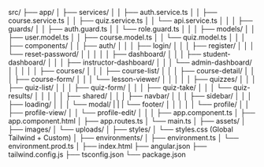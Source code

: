 src/
├── app/
│   ├── services/
│   │   ├── auth.service.ts
│   │   ├── course.service.ts
│   │   ├── quiz.service.ts
│   │   └── api.service.ts
│   │
│   ├── guards/
│   │   ├── auth.guard.ts
│   │   └── role.guard.ts
│   │
│   ├── models/
│   │   ├── user.model.ts
│   │   ├── course.model.ts
│   │   └── quiz.model.ts
│   │
│   ├── components/
│   │   ├── auth/
│   │   │   ├── login/
│   │   │   ├── register/
│   │   │   └── reset-password/
│   │   │
│   │   ├── dashboard/
│   │   │   ├── student-dashboard/
│   │   │   ├── instructor-dashboard/
│   │   │   └── admin-dashboard/
│   │   │
│   │   ├── courses/
│   │   │   ├── course-list/
│   │   │   ├── course-detail/
│   │   │   ├── course-form/
│   │   │   └── lesson-viewer/
│   │   │
│   │   ├── quizzes/
│   │   │   ├── quiz-list/
│   │   │   ├── quiz-form/
│   │   │   ├── quiz-take/
│   │   │   └── quiz-results/
│   │   │
│   │   ├── shared/
│   │   │   ├── navbar/
│   │   │   ├── sidebar/
│   │   │   ├── loading/
│   │   │   └── modal/
|   |   |   └── footer/
│   │   │
│   │   └── profile/
│   │       ├── profile-view/
│   │       └── profile-edit/
│   │
│   ├── app.component.ts
│   ├── app.component.html
│   ├── app.routes.ts
│   └── main.ts
│
├── assets/
│   ├── images/
│   └── uploads/
│
├── styles/
│   └── styles.css (Global Tailwind + Custom)
│
├── environments/
│   ├── environment.ts
│   └── environment.prod.ts
│
├── index.html
├── angular.json
├── tailwind.config.js
├── tsconfig.json
└── package.json